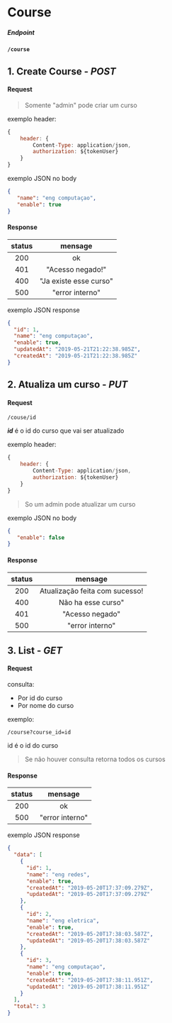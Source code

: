 # Course

##### Endpoint

**`/course`**

##  1. Create Course  - ***POST***

#### Request 

> Somente "admin" pode criar um curso

exemplo header:

```javascript
{
	header: {
		Content-Type: application/json,
		authorization: ${tokenUser}
	}
}
```

exemplo JSON no body

```json
{
   "name": "eng computaçao",
   "enable": true
}
```

#### Response 


| status |        mensage         |
| :----: | :--------------------: |
|  200   |           ok           |
|  401   |    "Acesso negado!"    |
|  400   | "Ja existe esse curso" |
|  500   |    "error interno"     |

exemplo JSON response

```json
{
  "id": 1,
  "name": "eng computaçao",
  "enable": true,
  "updatedAt": "2019-05-21T21:22:38.985Z",
  "createdAt": "2019-05-21T21:22:38.985Z"
}
```


##  2. Atualiza um curso  - ***PUT***

#### Request 

`/couse/id`

***id*** é o id do curso que vai ser atualizado

exemplo header:
```javascript
{
	header: {
		Content-Type: application/json,
		authorization: ${tokenUser}
	}
}
```
> So um admin pode atualizar um curso

exemplo JSON no body

```json
{
   "enable": false
}
```

#### Response 


| status |            mensage             |
| :----: | :----------------------------: |
|  200   | Atualização feita com sucesso! |
|  400   |       Não ha esse curso"       |
|  401   |        "Acesso negado"         |
|  500   |        "error interno"         |


##  3. List  - ***GET***

#### Request 

consulta:
- Por id do curso
- Por nome do curso

exemplo:

`/course?course_id=id`

id é o id do curso
> Se não houver consulta retorna todos os cursos



#### Response 


| status |     mensage     |
| :----: | :-------------: |
|  200   |       ok        |
|  500   | "error interno" |

exemplo JSON response

```json
{
  "data": [
    {
      "id": 1,
      "name": "eng redes",
      "enable": true,
      "createdAt": "2019-05-20T17:37:09.279Z",
      "updatedAt": "2019-05-20T17:37:09.279Z"
    },
    {
      "id": 2,
      "name": "eng eletrica",
      "enable": true,
      "createdAt": "2019-05-20T17:38:03.587Z",
      "updatedAt": "2019-05-20T17:38:03.587Z"
    },
    {
      "id": 3,
      "name": "eng computaçao",
      "enable": true,
      "createdAt": "2019-05-20T17:38:11.951Z",
      "updatedAt": "2019-05-20T17:38:11.951Z"
    }
  ],
  "total": 3
}
```

